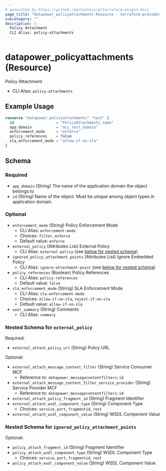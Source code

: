 ```yaml
---
# generated by https://github.com/hashicorp/terraform-plugin-docs
page_title: "datapower_policyattachments Resource - terraform-provider-datapower"
subcategory: ""
description: |-
  Policy Attachment
  CLI Alias: policy-attachments
---
```


# datapower_policyattachments (Resource)

Policy Attachment
  - CLI Alias: `policy-attachments`

## Example Usage

```terraform
resource "datapower_policyattachments" "test" {
  id                   = "PolicyAttachments_name"
  app_domain           = "acc_test_domain"
  enforcement_mode     = "enforce"
  policy_references    = false
  sla_enforcement_mode = "allow-if-no-sla"
}
```

<!-- schema generated by tfplugindocs -->
## Schema

### Required

- `app_domain` (String) The name of the application domain the object belongs to
- `id` (String) Name of the object. Must be unique among object types in application domain.

### Optional

- `enforcement_mode` (String) Policy Enforcement Mode
  - CLI Alias: `enforcement-mode`
  - Choices: `filter`, `enforce`
  - Default value: `enforce`
- `external_policy` (Attributes List) External Policy
  - CLI Alias: `external-policy` (see [below for nested schema](#nestedatt--external_policy))
- `ignored_policy_attachment_points` (Attributes List) Ignore Embedded Policy
  - CLI Alias: `ignore-attachment-point` (see [below for nested schema](#nestedatt--ignored_policy_attachment_points))
- `policy_references` (Boolean) Policy References
  - CLI Alias: `policy-references`
  - Default value: `false`
- `sla_enforcement_mode` (String) SLA Enforcement Mode
  - CLI Alias: `sla-enforcement-mode`
  - Choices: `allow-if-no-sla`, `reject-if-no-sla`
  - Default value: `allow-if-no-sla`
- `user_summary` (String) Comments
  - CLI Alias: `summary`

<a id="nestedatt--external_policy"></a>
### Nested Schema for `external_policy`

Required:

- `external_attach_policy_url` (String) Policy URL

Optional:

- `external_attach_message_content_filter` (String) Service Consumer MCF
  - Reference to: `datapower_messagecontentfilters:id`
- `external_attach_message_content_filter_service_provider` (String) Service Provider MCF
  - Reference to: `datapower_messagecontentfilters:id`
- `external_attach_policy_fragment_id` (String) Fragment Identifier
- `external_attach_wsdl_component_type` (String) Component Type
  - Choices: `service`, `port`, `fragmentid`, `rest`
- `external_attach_wsdl_component_value` (String) WSDL Component Value


<a id="nestedatt--ignored_policy_attachment_points"></a>
### Nested Schema for `ignored_policy_attachment_points`

Optional:

- `policy_attach_fragment_id` (String) Fragment Identifier
- `policy_attach_wsdl_component_type` (String) WSDL Component Type
  - Choices: `service`, `port`, `fragmentid`, `rest`
- `policy_attach_wsdl_component_value` (String) WSDL Component Value
